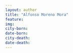 ```yaml
---
layout: author
title: "Alfonso Moreno Mora"
feature: 
img:
city-born: 
date-born: 
city-death: 
date-death:
---
```

